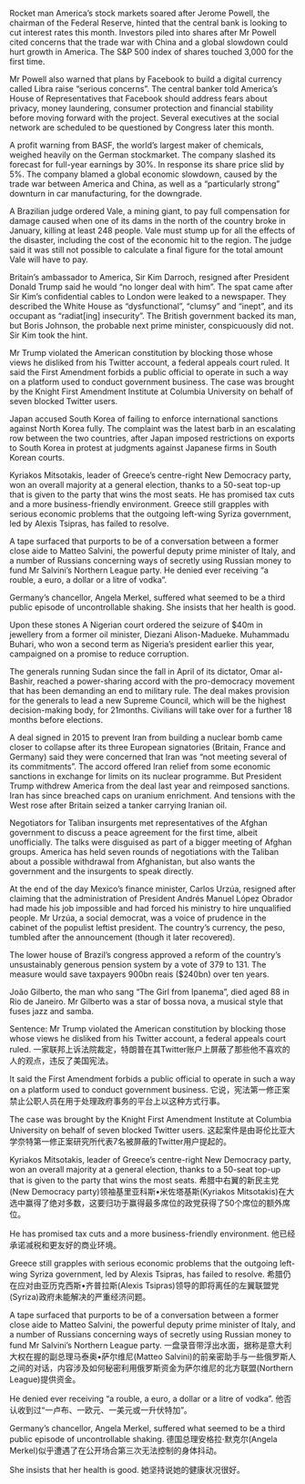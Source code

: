 Rocket man
America’s stock markets soared after Jerome Powell, the chairman of the Federal Reserve, hinted that the central bank is looking to cut interest rates this month. Investors piled into shares after Mr Powell cited concerns that the trade war with China and a global slowdown could hurt growth in America. The S&P 500 index of shares touched 3,000 for the first time.

Mr Powell also warned that plans by Facebook to build a digital currency called Libra raise “serious concerns”. The central banker told America’s House of Representatives that Facebook should address fears about privacy, money laundering, consumer protection and financial stability before moving forward with the project. Several executives at the social network are scheduled to be questioned by Congress later this month.

A profit warning from BASF, the world’s largest maker of chemicals, weighed heavily on the German stockmarket. The company slashed its forecast for full-year earnings by 30%. In response its share price slid by 5%. The company blamed a global economic slowdown, caused by the trade war between America and China, as well as a “particularly strong” downturn in car manufacturing, for the downgrade.

A Brazilian judge ordered Vale, a mining giant, to pay full compensation for damage caused when one of its dams in the north of the country broke in January, killing at least 248 people. Vale must stump up for all the effects of the disaster, including the cost of the economic hit to the region. The judge said it was still not possible to calculate a final figure for the total amount Vale will have to pay.

Britain’s ambassador to America, Sir Kim Darroch, resigned after President Donald Trump said he would “no longer deal with him”. The spat came after Sir Kim’s confidential cables to London were leaked to a newspaper. They described the White House as “dysfunctional”, “clumsy” and “inept”, and its occupant as “radiat[ing] insecurity”. The British government backed its man, but Boris Johnson, the probable next prime minister, conspicuously did not. Sir Kim took the hint.

Mr Trump violated the American constitution by blocking those whose views he disliked from his Twitter account, a federal appeals court ruled. It said the First Amendment forbids a public official to operate in such a way on a platform used to conduct government business. The case was brought by the Knight First Amendment Institute at Columbia University on behalf of seven blocked Twitter users.

Japan accused South Korea of failing to enforce international sanctions against North Korea fully. The complaint was the latest barb in an escalating row between the two countries, after Japan imposed restrictions on exports to South Korea in protest at judgments against Japanese firms in South Korean courts.

Kyriakos Mitsotakis, leader of Greece’s centre-right New Democracy party, won an overall majority at a general election, thanks to a 50-seat top-up that is given to the party that wins the most seats. He has promised tax cuts and a more business-friendly environment. Greece still grapples with serious economic problems that the outgoing left-wing Syriza government, led by Alexis Tsipras, has failed to resolve.

A tape surfaced that purports to be of a conversation between a former close aide to Matteo Salvini, the powerful deputy prime minister of Italy, and a number of Russians concerning ways of secretly using Russian money to fund Mr Salvini’s Northern League party. He denied ever receiving “a rouble, a euro, a dollar or a litre of vodka”.

Germany’s chancellor, Angela Merkel, suffered what seemed to be a third public episode of uncontrollable shaking. She insists that her health is good.

Upon these stones
A Nigerian court ordered the seizure of $40m in jewellery from a former oil minister, Diezani Alison-Madueke. Muhammadu Buhari, who won a second term as Nigeria’s president earlier this year, campaigned on a promise to reduce corruption.

The generals running Sudan since the fall in April of its dictator, Omar al-Bashir, reached a power-sharing accord with the pro-democracy movement that has been demanding an end to military rule. The deal makes provision for the generals to lead a new Supreme Council, which will be the highest decision-making body, for 21months. Civilians will take over for a further 18 months before elections.

A deal signed in 2015 to prevent Iran from building a nuclear bomb came closer to collapse after its three European signatories (Britain, France and Germany) said they were concerned that Iran was “not meeting several of its commitments”. The accord offered Iran relief from some economic sanctions in exchange for limits on its nuclear programme. But President Trump withdrew America from the deal last year and reimposed sanctions. Iran has since breached caps on uranium enrichment. And tensions with the West rose after Britain seized a tanker carrying Iranian oil.

Negotiators for Taliban insurgents met representatives of the Afghan government to discuss a peace agreement for the first time, albeit unofficially. The talks were disguised as part of a bigger meeting of Afghan groups. America has held seven rounds of negotiations with the Taliban about a possible withdrawal from Afghanistan, but also wants the government and the insurgents to speak directly.

At the end of the day
Mexico’s finance minister, Carlos Urzúa, resigned after claiming that the administration of President Andrés Manuel López Obrador had made his job impossible and had forced his ministry to hire unqualified people. Mr Urzúa, a social democrat, was a voice of prudence in the cabinet of the populist leftist president. The country’s currency, the peso, tumbled after the announcement (though it later recovered).

The lower house of Brazil’s congress approved a reform of the country’s unsustainably generous pension system by a vote of 379 to 131. The measure would save taxpayers 900bn reais ($240bn) over ten years.

João Gilberto, the man who sang “The Girl from Ipanema”, died aged 88 in Rio de Janeiro. Mr Gilberto was a star of bossa nova, a musical style that fuses jazz and samba.

Sentence:
Mr Trump violated the American constitution by blocking those whose views he disliked from his Twitter account, a federal appeals court ruled.
一家联邦上诉法院裁定，特朗普在其Twitter账户上屏蔽了那些他不喜欢的人的观点，违反了美国宪法。

It said the First Amendment forbids a public official to operate in such a way on a platform used to conduct government business.
它说，宪法第一修正案禁止公职人员在用于处理政府事务的平台上以这种方式行事。

The case was brought by the Knight First Amendment Institute at Columbia University on behalf of seven blocked Twitter users.
这起案件是由哥伦比亚大学奈特第一修正案研究所代表7名被屏蔽的Twitter用户提起的。

Kyriakos Mitsotakis, leader of Greece’s centre-right New Democracy party, won an overall majority at a general election, thanks to a 50-seat top-up that is given to the party that wins the most seats.
希腊中右翼的新民主党(New Democracy party)领袖基里亚科斯•米佐塔基斯(Kyriakos Mitsotakis)在大选中赢得了绝对多数，这要归功于赢得最多席位的政党获得了50个席位的额外席位。

He has promised tax cuts and a more business-friendly environment.
他已经承诺减税和更友好的商业环境。

Greece still grapples with serious economic problems that the outgoing left-wing Syriza government, led by Alexis Tsipras, has failed to resolve.
希腊仍在应对由亚历克西斯•齐普拉斯(Alexis Tsipras)领导的即将离任的左翼联盟党(Syriza)政府未能解决的严重经济问题。

A tape surfaced that purports to be of a conversation between a former close aide to Matteo Salvini, the powerful deputy prime minister of Italy, and a number of Russians concerning ways of secretly using Russian money to fund Mr Salvini’s Northern League party.
一盘录音带浮出水面，据称是意大利大权在握的副总理马泰奥•萨尔维尼(Matteo Salvini)的前亲密助手与一些俄罗斯人之间的对话，内容涉及如何秘密利用俄罗斯资金为萨尔维尼的北方联盟(Northern League)提供资金。

He denied ever receiving “a rouble, a euro, a dollar or a litre of vodka”.
他否认收到过“一卢布、一欧元、一美元或一升伏特加”。

Germany’s chancellor, Angela Merkel, suffered what seemed to be a third public episode of uncontrollable shaking.
德国总理安格拉·默克尔(Angela Merkel)似乎遭遇了在公开场合第三次无法控制的身体抖动。

She insists that her health is good.
她坚持说她的健康状况很好。